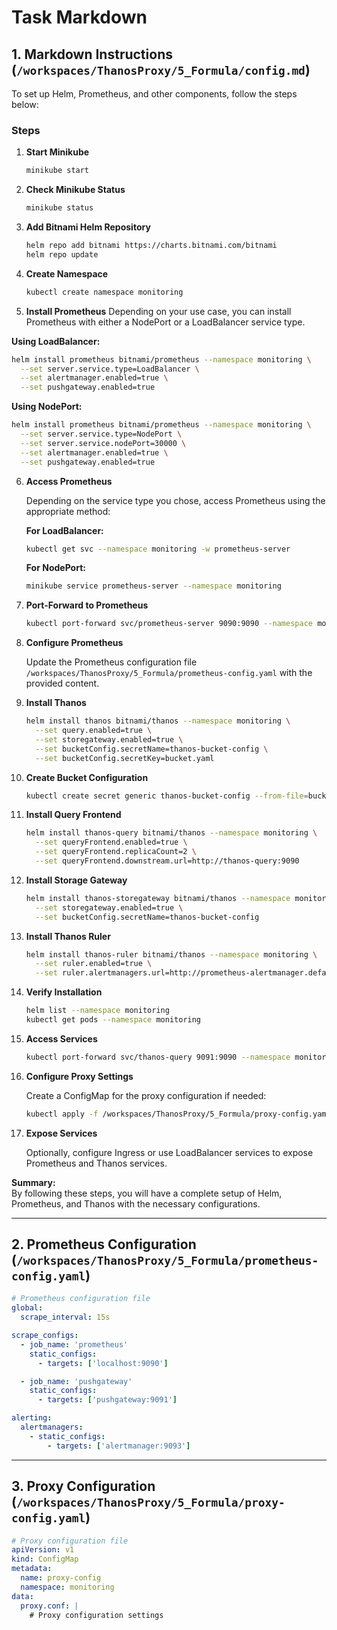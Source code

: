 
# Task Markdown

## 1. Markdown Instructions (`/workspaces/ThanosProxy/5_Formula/config.md`)

To set up Helm, Prometheus, and other components, follow the steps below:

### Steps

1. **Start Minikube**
    ```sh
    minikube start
    ```

2. **Check Minikube Status**
    ```sh
    minikube status
    ```

3. **Add Bitnami Helm Repository**
    ```sh
    helm repo add bitnami https://charts.bitnami.com/bitnami
    helm repo update
    ```

4. **Create Namespace**
    ```sh
    kubectl create namespace monitoring
    ```

5. **Install Prometheus**
Depending on your use case, you can install Prometheus with either a NodePort or a LoadBalancer service type.

**Using LoadBalancer:**
```sh
helm install prometheus bitnami/prometheus --namespace monitoring \
  --set server.service.type=LoadBalancer \
  --set alertmanager.enabled=true \
  --set pushgateway.enabled=true
```

**Using NodePort:**
```sh
helm install prometheus bitnami/prometheus --namespace monitoring \
  --set server.service.type=NodePort \
  --set server.service.nodePort=30000 \
  --set alertmanager.enabled=true \
  --set pushgateway.enabled=true
```

6. **Access Prometheus**

    Depending on the service type you chose, access Prometheus using the appropriate method:

    **For LoadBalancer:**
    ```sh
    kubectl get svc --namespace monitoring -w prometheus-server
    ```

    **For NodePort:**
    ```sh
    minikube service prometheus-server --namespace monitoring
    ```

7. **Port-Forward to Prometheus**
    ```sh
    kubectl port-forward svc/prometheus-server 9090:9090 --namespace monitoring
    ```

8. **Configure Prometheus**

    Update the Prometheus configuration file `/workspaces/ThanosProxy/5_Formula/prometheus-config.yaml` with the provided content.

8. **Install Thanos**
    ```sh
    helm install thanos bitnami/thanos --namespace monitoring \
      --set query.enabled=true \
      --set storegateway.enabled=true \
      --set bucketConfig.secretName=thanos-bucket-config \
      --set bucketConfig.secretKey=bucket.yaml
    ```

9. **Create Bucket Configuration**
    ```sh
    kubectl create secret generic thanos-bucket-config --from-file=bucket.yaml --namespace monitoring
    ```

10. **Install Query Frontend**
    ```sh
    helm install thanos-query bitnami/thanos --namespace monitoring \
      --set queryFrontend.enabled=true \
      --set queryFrontend.replicaCount=2 \
      --set queryFrontend.downstream.url=http://thanos-query:9090
    ```

11. **Install Storage Gateway**
    ```sh
    helm install thanos-storegateway bitnami/thanos --namespace monitoring \
      --set storegateway.enabled=true \
      --set bucketConfig.secretName=thanos-bucket-config
    ```

12. **Install Thanos Ruler**
    ```sh
    helm install thanos-ruler bitnami/thanos --namespace monitoring \
      --set ruler.enabled=true \
      --set ruler.alertmanagers.url=http://prometheus-alertmanager.default.svc.cluster.local:9093
    ```

13. **Verify Installation**
    ```sh
    helm list --namespace monitoring
    kubectl get pods --namespace monitoring
    ```

14. **Access Services**
    ```sh
    kubectl port-forward svc/thanos-query 9091:9090 --namespace monitoring
    ```

15. **Configure Proxy Settings**

    Create a ConfigMap for the proxy configuration if needed:
    ```sh
    kubectl apply -f /workspaces/ThanosProxy/5_Formula/proxy-config.yaml
    ```

16. **Expose Services**

    Optionally, configure Ingress or use LoadBalancer services to expose Prometheus and Thanos services.

**Summary:**  
By following these steps, you will have a complete setup of Helm, Prometheus, and Thanos with the necessary configurations.

---

## 2. Prometheus Configuration (`/workspaces/ThanosProxy/5_Formula/prometheus-config.yaml`)
```yaml
# Prometheus configuration file
global:
  scrape_interval: 15s

scrape_configs:
  - job_name: 'prometheus'
    static_configs:
      - targets: ['localhost:9090']

  - job_name: 'pushgateway'
    static_configs:
      - targets: ['pushgateway:9091']

alerting:
  alertmanagers:
    - static_configs:
        - targets: ['alertmanager:9093']
```

---

## 3. Proxy Configuration (`/workspaces/ThanosProxy/5_Formula/proxy-config.yaml`)
```yaml
# Proxy configuration file
apiVersion: v1
kind: ConfigMap
metadata:
  name: proxy-config
  namespace: monitoring
data:
  proxy.conf: |
    # Proxy configuration settings
```

